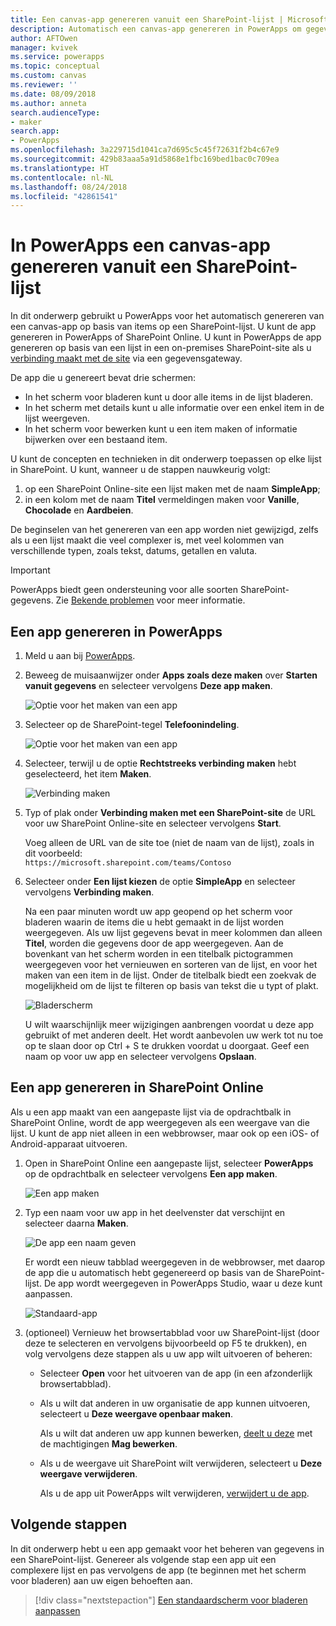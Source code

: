 ```yaml
---
title: Een canvas-app genereren vanuit een SharePoint-lijst | Microsoft Docs
description: Automatisch een canvas-app genereren in PowerApps om gegevens in een SharePoint-lijst te beheren
author: AFTOwen
manager: kvivek
ms.service: powerapps
ms.topic: conceptual
ms.custom: canvas
ms.reviewer: ''
ms.date: 08/09/2018
ms.author: anneta
search.audienceType:
- maker
search.app:
- PowerApps
ms.openlocfilehash: 3a229715d1041ca7d695c5c45f72631f2b4c67e9
ms.sourcegitcommit: 429b83aaa5a91d5868e1fbc169bed1bac0c709ea
ms.translationtype: HT
ms.contentlocale: nl-NL
ms.lasthandoff: 08/24/2018
ms.locfileid: "42861541"
---
```

# <a name="generate-a-canvas-app-in-powerapps-from-a-sharepoint-list"></a>In PowerApps een canvas-app genereren vanuit een SharePoint-lijst

In dit onderwerp gebruikt u PowerApps voor het automatisch genereren van een canvas-app op basis van items op een SharePoint-lijst. U kunt de app genereren in PowerApps of SharePoint Online. U kunt in PowerApps de app genereren op basis van een lijst in een on-premises SharePoint-site als u [verbinding maakt met de site](connect-to-sharepoint.md) via een gegevensgateway.

De app die u genereert bevat drie schermen:

- In het scherm voor bladeren kunt u door alle items in de lijst bladeren.
- In het scherm met details kunt u alle informatie over een enkel item in de lijst weergeven.
- In het scherm voor bewerken kunt u een item maken of informatie bijwerken over een bestaand item.

U kunt de concepten en technieken in dit onderwerp toepassen op elke lijst in SharePoint. U kunt, wanneer u de stappen nauwkeurig volgt:

1. op een SharePoint Online-site een lijst maken met de naam **SimpleApp**;
2. in een kolom met de naam **Titel** vermeldingen maken voor **Vanille**, **Chocolade** en **Aardbeien**.

De beginselen van het genereren van een app worden niet gewijzigd, zelfs als u een lijst maakt die veel complexer is, met veel kolommen van verschillende typen, zoals tekst, datums, getallen en valuta.

> [!IMPORTANT]
> PowerApps biedt geen ondersteuning voor alle soorten SharePoint-gegevens. Zie [Bekende problemen](connections/connection-sharepoint-online.md#known-issues) voor meer informatie.

## <a name="generate-an-app-from-within-powerapps"></a>Een app genereren in PowerApps

1. Meld u aan bij [PowerApps](https://web.powerapps.com?utm_source=padocs&utm_medium=linkinadoc&utm_campaign=referralsfromdoc).

1. Beweeg de muisaanwijzer onder **Apps zoals deze maken** over **Starten vanuit gegevens** en selecteer vervolgens **Deze app maken**.

    ![Optie voor het maken van een app](./media/app-from-sharepoint/make-this-app.png)

1. Selecteer op de SharePoint-tegel **Telefoonindeling**.

    ![Optie voor het maken van een app](./media/app-from-sharepoint/sharepoint-tile.png)

1. Selecteer, terwijl u de optie **Rechtstreeks verbinding maken** hebt geselecteerd, het item **Maken**.

    ![Verbinding maken](./media/app-from-sharepoint/create-connection.png)

1. Typ of plak onder **Verbinding maken met een SharePoint-site** de URL voor uw SharePoint Online-site en selecteer vervolgens **Start**.

    Voeg alleen de URL van de site toe (niet de naam van de lijst), zoals in dit voorbeeld:<br>`https://microsoft.sharepoint.com/teams/Contoso`

1. Selecteer onder **Een lijst kiezen** de optie **SimpleApp** en selecteer vervolgens **Verbinding maken**.

    Na een paar minuten wordt uw app geopend op het scherm voor bladeren waarin de items die u hebt gemaakt in de lijst worden weergegeven. Als uw lijst gegevens bevat in meer kolommen dan alleen **Titel**, worden die gegevens door de app weergegeven. Aan de bovenkant van het scherm worden in een titelbalk pictogrammen weergegeven voor het vernieuwen en sorteren van de lijst, en voor het maken van een item in de lijst. Onder de titelbalk biedt een zoekvak de mogelijkheid om de lijst te filteren op basis van tekst die u typt of plakt. 

    ![Bladerscherm](./media/app-from-sharepoint/browse-screen.png)

    U wilt waarschijnlijk meer wijzigingen aanbrengen voordat u deze app gebruikt of met anderen deelt. Het wordt aanbevolen uw werk tot nu toe op te slaan door op Ctrl + S te drukken voordat u doorgaat. Geef een naam op voor uw app en selecteer vervolgens **Opslaan**.

## <a name="generate-an-app-from-within-sharepoint-online"></a>Een app genereren in SharePoint Online

Als u een app maakt van een aangepaste lijst via de opdrachtbalk in SharePoint Online, wordt de app weergegeven als een weergave van die lijst. U kunt de app niet alleen in een webbrowser, maar ook op een iOS- of Android-apparaat uitvoeren.

1. Open in SharePoint Online een aangepaste lijst, selecteer **PowerApps** op de opdrachtbalk en selecteer vervolgens **Een app maken**.

    ![Een app maken](./media/app-from-sharepoint/generate-new-app.png)

2. Typ een naam voor uw app in het deelvenster dat verschijnt en selecteer daarna **Maken**.

    ![De app een naam geven](./media/app-from-sharepoint/app-name.png)

    Er wordt een nieuw tabblad weergegeven in de webbrowser, met daarop de app die u automatisch hebt gegenereerd op basis van de SharePoint-lijst. De app wordt weergegeven in PowerApps Studio, waar u deze kunt aanpassen.

    ![Standaard-app](./media/app-from-sharepoint/default-app.png)

3. (optioneel) Vernieuw het browsertabblad voor uw SharePoint-lijst (door deze te selecteren en vervolgens bijvoorbeeld op F5 te drukken), en volg vervolgens deze stappen als u uw app wilt uitvoeren of beheren:

    - Selecteer **Open** voor het uitvoeren van de app (in een afzonderlijk browsertabblad).
    - Als u wilt dat anderen in uw organisatie de app kunnen uitvoeren, selecteert u **Deze weergave openbaar maken**.

        Als u wilt dat anderen uw app kunnen bewerken, [deelt u deze](share-app.md) met de machtigingen **Mag bewerken**.

    - Als u de weergave uit SharePoint wilt verwijderen, selecteert u **Deze weergave verwijderen**.

        Als u de app uit PowerApps wilt verwijderen, [verwijdert u de app](delete-app.md).

## <a name="next-steps"></a>Volgende stappen
In dit onderwerp hebt u een app gemaakt voor het beheren van gegevens in een SharePoint-lijst. Genereer als volgende stap een app uit een complexere lijst en pas vervolgens de app (te beginnen met het scherm voor bladeren) aan uw eigen behoeften aan.

> [!div class="nextstepaction"]
> [Een standaardscherm voor bladeren aanpassen](customize-layout-sharepoint.md)
